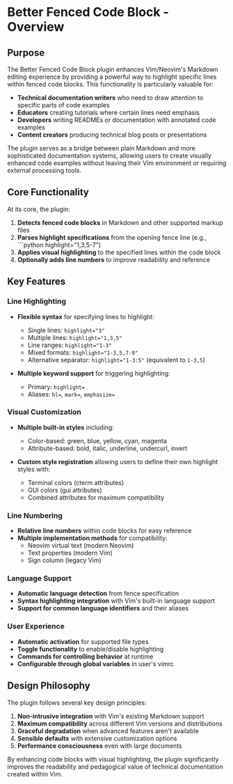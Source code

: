 # Better Fenced Code Block - Overview

## Purpose

The Better Fenced Code Block plugin enhances Vim/Neovim's Markdown editing experience by providing a powerful way to highlight specific lines within fenced code blocks. This functionality is particularly valuable for:

- **Technical documentation writers** who need to draw attention to specific parts of code examples
- **Educators** creating tutorials where certain lines need emphasis
- **Developers** writing READMEs or documentation with annotated code examples
- **Content creators** producing technical blog posts or presentations

The plugin serves as a bridge between plain Markdown and more sophisticated documentation systems, allowing users to create visually enhanced code examples without leaving their Vim environment or requiring external processing tools.

## Core Functionality

At its core, the plugin:

1. **Detects fenced code blocks** in Markdown and other supported markup files
2. **Parses highlight specifications** from the opening fence line (e.g., ```python highlight="1,3,5-7")
3. **Applies visual highlighting** to the specified lines within the code block
4. **Optionally adds line numbers** to improve readability and reference

## Key Features

### Line Highlighting

- **Flexible syntax** for specifying lines to highlight:
  - Single lines: `highlight="3"`
  - Multiple lines: `highlight="1,3,5"`
  - Line ranges: `highlight="1-3"`
  - Mixed formats: `highlight="1-3,5,7-9"`
  - Alternative separator: `highlight="1-3:5"` (equivalent to `1-3,5`)

- **Multiple keyword support** for triggering highlighting:
  - Primary: `highlight=`
  - Aliases: `hl=`, `mark=`, `emphasize=`

### Visual Customization

- **Multiple built-in styles** including:
  - Color-based: green, blue, yellow, cyan, magenta
  - Attribute-based: bold, italic, underline, undercurl, invert

- **Custom style registration** allowing users to define their own highlight styles with:
  - Terminal colors (cterm attributes)
  - GUI colors (gui attributes)
  - Combined attributes for maximum compatibility

### Line Numbering

- **Relative line numbers** within code blocks for easy reference
- **Multiple implementation methods** for compatibility:
  - Neovim virtual text (modern Neovim)
  - Text properties (modern Vim)
  - Sign column (legacy Vim)

### Language Support

- **Automatic language detection** from fence specification
- **Syntax highlighting integration** with Vim's built-in language support
- **Support for common language identifiers** and their aliases

### User Experience

- **Automatic activation** for supported file types
- **Toggle functionality** to enable/disable highlighting
- **Commands for controlling behavior** at runtime
- **Configurable through global variables** in user's vimrc

## Design Philosophy

The plugin follows several key design principles:

1. **Non-intrusive integration** with Vim's existing Markdown support
2. **Maximum compatibility** across different Vim versions and distributions
3. **Graceful degradation** when advanced features aren't available
4. **Sensible defaults** with extensive customization options
5. **Performance consciousness** even with large documents

By enhancing code blocks with visual highlighting, the plugin significantly improves the readability and pedagogical value of technical documentation created within Vim.
